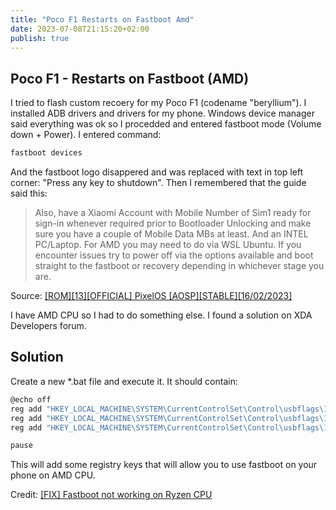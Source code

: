 ```yaml
---
title: "Poco F1 Restarts on Fastboot Amd"
date: 2023-07-08T21:15:20+02:00
publish: true
---
```


## Poco F1 - Restarts on Fastboot (AMD)

I tried to flash custom recoery for my Poco F1 (codename "beryllium"). I installed ADB drivers and drivers for my phone. Windows device manager said everything was ok so I procedded and entered fastboot mode (Volume down + Power). I entered command:

```sh
fastboot devices
```

And the fastboot logo disappered and was replaced with text in top left corner: "Press any key to shutdown". Then I remembered that the guide said this:

> Also, have a Xiaomi Account with Mobile Number of Sim1 ready for sign-in whenever required prior to Bootloader Unlocking and make sure you have a couple of Mobile Data MBs at least. And an INTEL PC/Laptop. For AMD you may need to do via WSL Ubuntu. If you encounter issues try to power off via the options available and boot straight to the fastboot or recovery depending in whichever stage you are.

Source: [[ROM][13][OFFICIAL] PixelOS [AOSP][STABLE][16/02/2023]](https://forum.xda-developers.com/t/rom-13-official-pixelos-aosp-stable-16-02-2023.4401621/)

I have AMD CPU so I had to do something else. I found a solution on XDA Developers forum.

## Solution

Create a new \*.bat file and execute it. It should contain:

```sh
@echo off
reg add "HKEY_LOCAL_MACHINE\SYSTEM\CurrentControlSet\Control\usbflags\18D1D00D0100" /v "osvc" /t REG_BINARY /d "0000" /f
reg add "HKEY_LOCAL_MACHINE\SYSTEM\CurrentControlSet\Control\usbflags\18D1D00D0100" /v "SkipContainerIdQuery" /t REG_BINARY /d "01000000" /f
reg add "HKEY_LOCAL_MACHINE\SYSTEM\CurrentControlSet\Control\usbflags\18D1D00D0100" /v "SkipBOSDescriptorQuery" /t REG_BINARY /d "01000000" /f

pause
```

This will add some registry keys that will allow you to use fastboot on your phone on AMD CPU.

Credit: [[FIX] Fastboot not working on Ryzen CPU](https://forum.xda-developers.com/t/fix-fastboot-not-working-on-ryzen-cpu.4182879/)
